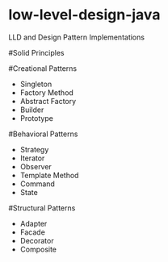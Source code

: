 # low-level-design-java
LLD and Design Pattern Implementations

#Solid Principles

#Creational Patterns
- Singleton 
- Factory Method
- Abstract Factory
- Builder
- Prototype


#Behavioral Patterns
- Strategy
- Iterator
- Observer
- Template Method
- Command
- State

#Structural Patterns
- Adapter
- Facade
- Decorator
- Composite



 
